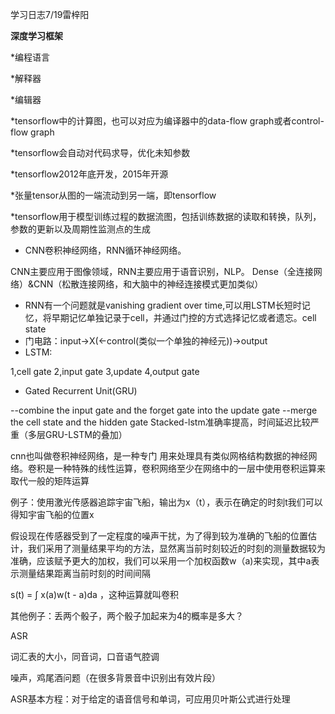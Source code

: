 学习日志7/19雷梓阳

**深度学习框架**

*编程语言

*解释器

*编辑器

*tensorflow中的计算图，也可以对应为编译器中的data-flow graph或者control-flow graph

*tensorflow会自动对代码求导，优化未知参数

*tensorflow2012年底开发，2015年开源

*张量tensor从图的一端流动到另一端，即tensorflow

*tensorflow用于模型训练过程的数据流图，包括训练数据的读取和转换，队列，参数的更新以及周期性监测点的生成

- CNN卷积神经网络，RNN循环神经网络。 

CNN主要应用于图像领域，RNN主要应用于语音识别，NLP。 Dense（全连接网络）&CNN（松散连接网络，和大脑中的神经连接模式更加类似） 

- RNN有一个问题就是vanishing gradient over time,可以用LSTM长短时记忆，将早期记忆单独记录于cell，并通过门控的方式选择记忆或者遗忘。cell state 
- 门电路：input->X(<-control(类似一个单独的神经元))->output 
- LSTM: 

1,cell gate 2,input gate 3,update 4,output gate 

- Gated Recurrent Unit(GRU)

--combine the input gate and the forget gate into the update gate
 --merge the cell state and the hidden gate
 Stacked-lstm准确率提高，时间延迟比较严重（多层GRU-LSTM的叠加） 

cnn也叫做卷积神经网络，是一种专门	用来处理具有类似网格结构数据的神经网络。卷积是一种特殊的线性运算，卷积网络至少在网络中的一层中使用卷积运算来取代一般的矩阵运算

例子：使用激光传感器追踪宇宙飞船，输出为x（t），表示在确定的时刻t我们可以得知宇宙飞船的位置x

假设现在传感器受到了一定程度的噪声干扰，为了得到较为准确的飞船的位置估计，我们采用了测量结果平均的方法，显然离当前时刻较近的时刻的测量数据较为准确，应该赋予更大的加权，我们可以采用一个加权函数w（a)来实现，其中a表示测量结果距离当前时刻的时间间隔

s(t) = ∫ x(a)w(t - a)da ，这种运算就叫卷积	

其他例子：丢两个骰子，两个骰子加起来为4的概率是多大？

ASR

词汇表的大小，同音词，口音语气腔调

噪声，鸡尾酒问题（在很多背景音中识别出有效片段）

ASR基本方程：对于给定的语音信号和单词，可应用贝叶斯公式进行处理



